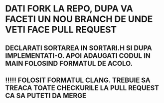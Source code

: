 # DATI FORK LA REPO, DUPA VA FACETI UN NOU BRANCH DE UNDE VETI FACE PULL REQUEST
## DECLARATI SORTAREA IN SORTARI.H SI DUPA IMPLEMENTATI-O. APOI ADAUGATI CODUL IN MAIN FOLOSIND FORMATUL DE ACOLO.
## !!!!! FOLOSIT FORMATUL CLANG. TREBUIE SA TREACA TOATE CHECKURILE LA PULL REQUEST CA SA PUTETI DA MERGE

